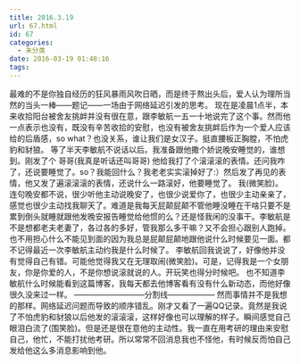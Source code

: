 ```yaml
---
title: 2016.3.19
url: 67.html
id: 67
categories:
  - 未分类
date: 2016-03-19 01:48:16
tags:
---
```


最难的不是你独自经历的狂风暴雨风吹日晒，而是终于熬出头后，爱人认为理所当然的当头一棒——题记——一场由于网络延迟引发的思考。 现在是凌晨1点半，本来收拾阳台被舍友挑衅并没有很在意，跟李敏航一五一十地说完了这个事。然而他一点表示也没有，既没有辛苦收拾的安慰，也没有被舍友挑衅后作为一个爱人应该给的后盾感，so what？也没关系，谁让我们是女汉子。挺直腰板正胸膛，不怕虎豹和豺狼。 等了半天李敏航不说话以后。我准备跟他撒个娇说晚安睡觉的，谁想到。刚发了个 哥哥(我真是听话还叫哥哥) 他给我打了个滚滚滚的表情。还问我咋了，还说要睡觉了。so？我能回什么？我老老实实滚掉好了:）然后发了再见的表情，他又发了遍滚滚滚的表情，还说什么一路滚好，他要睡觉了。 我(微笑脸)。连句晚安都不说，很少听他主动说晚安了，也很少说爱你了，也很少主动亲亲了，感觉也很少主动找我聊天了。难道是我每天屁颠屁颠不管他睡没睡在干啥只要不是累到倒头就睡就跟他发晚安报告睡觉给他惯的么？还是怪我闲的没事干。李敏航是不是想都老夫老妻了，各过各的多好，管我那么多干嘛？又不会担心跟别人跑掉。也不用担心什么不能见到面的因为我总是屁颠屁颠地跟他说什么时候要见一面。都不记得最近一次李敏航主动约我是什么时候了。 李敏航回我说说了，好像他并没有觉得自己有错。可能他觉得我又在无理取闹(微笑脸)。可是，记得我是一个女朋友，你是你爱的人，不是你想说滚就说的人。开玩笑也得分时候吧。 也不知道李敏航什么时候能看到这篇博客，我每天都去他博客看有没有什么新动态，而他好像很久没来过一样。 —————————分割线—————— 然而事情并不是我想的那样。网络延迟问题而导致的顺序错乱。刚才又看了一遍QQ记录。竟然是我说了不怕虎豹和豺狼以后他发的滚滚滚，这样好像也可以理解的样子。瞬间感觉自己眼泪白流了(围笑脸)。但是还是很在意他的主动性。我一直在用考研的理由来安慰自己，他忙，不能打扰他考研。所以常常不回消息我也不怪他，有时候反而怕自己发给他这么多消息影响到他。